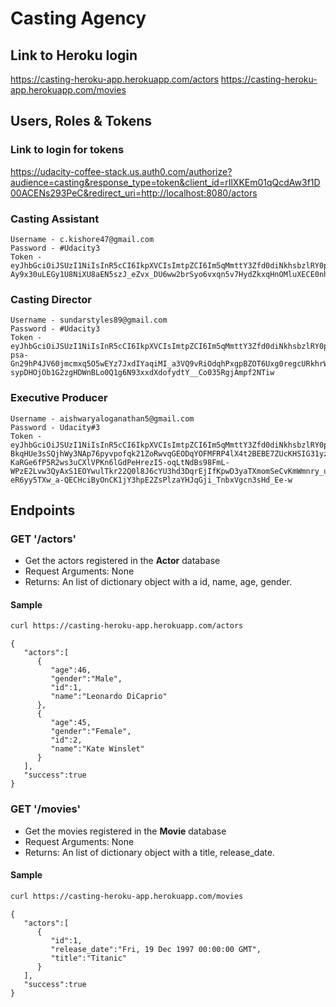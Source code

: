 # Casting Agency

## Link to Heroku login
https://casting-heroku-app.herokuapp.com/actors
https://casting-heroku-app.herokuapp.com/movies

## Users, Roles & Tokens
### Link to login for tokens
https://udacity-coffee-stack.us.auth0.com/authorize?audience=casting&response_type=token&client_id=rIlXKEm01qQcdAw3f1D00ACENs293PeC&redirect_uri=http://localhost:8080/actors

### Casting Assistant

```
Username - c.kishore47@gmail.com
Password - #Udacity3
Token - 
eyJhbGciOiJSUzI1NiIsInR5cCI6IkpXVCIsImtpZCI6Im5qMmttY3Zfd0diNkhsbzlRY0pmViJ9.eyJpc3MiOiJodHRwczovL3VkYWNpdHktY29mZmVlLXN0YWNrLnVzLmF1dGgwLmNvbS8iLCJzdWIiOiJhdXRoMHw2MTA5MjA5NDM1ODJiYzAwNjk0N2M5NjgiLCJhdWQiOiJjYXN0aW5nIiwiaWF0IjoxNjI4NzE5ODY3LCJleHAiOjE2Mjg3MjcwNjcsImF6cCI6InJJbFhLRW0wMXFRY2RBdzNmMUQwMEFDRU5zMjkzUGVDIiwic2NvcGUiOiIiLCJwZXJtaXNzaW9ucyI6WyJnZXQ6YWN0b3JzIiwiZ2V0Om1vdmllcyJdfQ.KFDu1NqOgWceZboJd3teAZeV6PvispAIlLBQECwZkFEYBRkjTtl3KZmawKVnjxVhkZKRayYExS2rg0_QHwZUwGAbd5rSMAoSOWSZEj_9CJTbCxfphx8Bz4VhJxwjCcMCDQyqhsu7g6s70fnpxaIzF5XVkQ0AS3Izsr_7-Ay9x30uLEGy1U8NiXU8aEN5szJ_eZvx_DU6ww2brSyo6vxqn5v7HydZkxqHnOMluXECE0nhzT7AtDGy_RUuyomKZPWnj9wx04JUbGCO6v7IfKWmkLIvPXlkn0SkcE8EBgoeEEmq5VW3AlRnDLwjZ7dsfRQm5sHYCTBmE4E1OciuAILnOw
```

### Casting Director

```
Username - sundarstyles89@gmail.com
Password - #Udacity3
Token - 
eyJhbGciOiJSUzI1NiIsInR5cCI6IkpXVCIsImtpZCI6Im5qMmttY3Zfd0diNkhsbzlRY0pmViJ9.eyJpc3MiOiJodHRwczovL3VkYWNpdHktY29mZmVlLXN0YWNrLnVzLmF1dGgwLmNvbS8iLCJzdWIiOiJhdXRoMHw2MTA5MWZkY2UxNmI5MTAwNmFkNGZiOWQiLCJhdWQiOiJjYXN0aW5nIiwiaWF0IjoxNjI4NzE4NDE5LCJleHAiOjE2Mjg3MjU2MTksImF6cCI6InJJbFhLRW0wMXFRY2RBdzNmMUQwMEFDRU5zMjkzUGVDIiwic2NvcGUiOiIiLCJwZXJtaXNzaW9ucyI6WyJkZWxldGU6YWN0b3JzIiwiZ2V0OmFjdG9ycyIsImdldDptb3ZpZXMiLCJwYXRjaDphY3RvcnMiLCJwYXRjaDptb3ZpZXMiLCJwb3N0OmFjdG9ycyJdfQ.NfJhrrg25mb-psa-Gn29hP4JV60jmcmxq5O5wEYz7JxdIYaqiMI_a3VQ9vRiOdqhPxgpBZOT6Uxg0regcURkhrWdomDwMaOiSxMYSEt0g7FpNCPbiadR0g8C9ipqqBWuAQYNz1xehmXm6jpsk_IJbXItgumHZm4PYiUGUoXwjG7WAvspJOZimk6nj6h2ODQD0G4hePFDikLf3F5U0vGRimBM8fNcYJHxWW2loIxu8L9s4TENvh3j6AxCidFIeUW1cABbmjN6nzmVweVuhJ9n6VBJNs-sypDHOjOb1G2zgHDWnBLo0Q1g6N93xxdXdofydtY__Co035RgjAmpf2NTiw
```

### Executive Producer

```
Username - aishwaryaloganathan5@gmail.com
Password - Udacity#3
Token - 
eyJhbGciOiJSUzI1NiIsInR5cCI6IkpXVCIsImtpZCI6Im5qMmttY3Zfd0diNkhsbzlRY0pmViJ9.eyJpc3MiOiJodHRwczovL3VkYWNpdHktY29mZmVlLXN0YWNrLnVzLmF1dGgwLmNvbS8iLCJzdWIiOiJhdXRoMHw2MTEzMjZiM2M3MjQwNTAwNzFiODc4ZDQiLCJhdWQiOiJjYXN0aW5nIiwiaWF0IjoxNjI4NzE5NzcwLCJleHAiOjE2Mjg3MjY5NzAsImF6cCI6InJJbFhLRW0wMXFRY2RBdzNmMUQwMEFDRU5zMjkzUGVDIiwic2NvcGUiOiIiLCJwZXJtaXNzaW9ucyI6WyJkZWxldGU6YWN0b3JzIiwiZGVsZXRlOm1vdmllcyIsImdldDphY3RvcnMiLCJnZXQ6bW92aWVzIiwicGF0Y2g6YWN0b3JzIiwicGF0Y2g6bW92aWVzIiwicG9zdDphY3RvcnMiLCJwb3N0Om1vdmllcyJdfQ.caLlkjKwlrNxFC-BkqHUe3sSQjhWy3NAp76pyvpofqk21ZoRwvqGEODqYOFMFRP4lX4t2BEBE7ZUcKHSIG31yzg8fePbG9RuAmVN7MUhY3rCT7x70VBcp2lIeES9gmj370fPlsaHFfxA60fLgzX9-KaRGe6fP5R2ws3uCXlVPKn6lGdPeHrezI5-oqLtNdBs98FmL-WPzE2Lvw3QyAxS1EOYwulTkr22Q0l8J6cYU3hd3DqrEjIfKpwD3yaTXmomSeCvKmWmnry_uWeJoya2On-eR6yy5TXw_a-QECHciByOnCK1jY3hpE2ZsPlzaYHJqGji_TnbxVgcn3sHd_Ee-w
```

## Endpoints

### GET '/actors'
- Get the actors registered in the __Actor__ database
- Request Arguments: None
- Returns: An list of dictionary object with a id, name, age, gender. 

#### Sample 

```bash
curl https://casting-heroku-app.herokuapp.com/actors
```

```
{
   "actors":[
      {
         "age":46,
         "gender":"Male",
         "id":1,
         "name":"Leonardo DiCaprio"
      },
      {
         "age":45,
         "gender":"Female",
         "id":2,
         "name":"Kate Winslet"
      }
   ],
   "success":true
}
```

### GET '/movies'
- Get the movies registered in the __Movie__ database
- Request Arguments: None
- Returns: An list of dictionary object with a title, release_date. 

#### Sample 

```bash
curl https://casting-heroku-app.herokuapp.com/movies
```

```
{
   "actors":[
      {
         "id":1,
         "release_date":"Fri, 19 Dec 1997 00:00:00 GMT",
         "title":"Titanic"
      }
   ],
   "success":true
}
```



